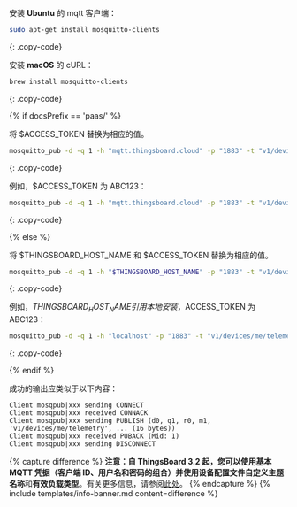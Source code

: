 安装 **Ubuntu** 的 mqtt 客户端：

```bash
sudo apt-get install mosquitto-clients
```
{: .copy-code}

安装 **macOS** 的 cURL：

```bash
brew install mosquitto-clients
```
{: .copy-code}

{% if docsPrefix == 'paas/' %}

将 $ACCESS_TOKEN 替换为相应的值。

```bash
mosquitto_pub -d -q 1 -h "mqtt.thingsboard.cloud" -p "1883" -t "v1/devices/me/telemetry" -u "$ACCESS_TOKEN" -m {"temperature":25}
```
{: .copy-code}

例如，$ACCESS_TOKEN 为 ABC123：

```bash
mosquitto_pub -d -q 1 -h "mqtt.thingsboard.cloud" -p "1883" -t "v1/devices/me/telemetry" -u "ABC123" -m {"temperature":25}
```
{: .copy-code}

{% else %}

将 $THINGSBOARD_HOST_NAME 和 $ACCESS_TOKEN 替换为相应的值。

```bash
mosquitto_pub -d -q 1 -h "$THINGSBOARD_HOST_NAME" -p "1883" -t "v1/devices/me/telemetry" -u "$ACCESS_TOKEN" -m {"temperature":25}
```
{: .copy-code}

例如，$THINGSBOARD_HOST_NAME 引用本地安装，$ACCESS_TOKEN 为 ABC123：

```bash
mosquitto_pub -d -q 1 -h "localhost" -p "1883" -t "v1/devices/me/telemetry" -u "ABC123" -m {"temperature":25}
```
{: .copy-code}

{% endif %}

成功的输出应类似于以下内容：

```text
Client mosqpub|xxx sending CONNECT
Client mosqpub|xxx received CONNACK
Client mosqpub|xxx sending PUBLISH (d0, q1, r0, m1, 'v1/devices/me/telemetry', ... (16 bytes))
Client mosqpub|xxx received PUBACK (Mid: 1)
Client mosqpub|xxx sending DISCONNECT
```

{% capture difference %}
**注意：**自 ThingsBoard 3.2 起，您可以使用基本 MQTT 凭据（客户端 ID、用户名和密码的组合）并使用设备配置文件自定义**主题名称**和**有效负载类型**。有关更多信息，请参阅[此处](/docs/user-guide/device-profiles/#mqtt-transport-type)。
{% endcapture %}
{% include templates/info-banner.md content=difference %}